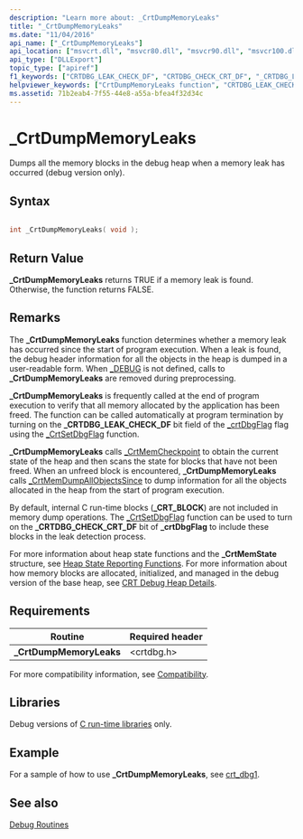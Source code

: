 ```yaml
---
description: "Learn more about: _CrtDumpMemoryLeaks"
title: "_CrtDumpMemoryLeaks"
ms.date: "11/04/2016"
api_name: ["_CrtDumpMemoryLeaks"]
api_location: ["msvcrt.dll", "msvcr80.dll", "msvcr90.dll", "msvcr100.dll", "msvcr100_clr0400.dll", "msvcr110.dll", "msvcr110_clr0400.dll", "msvcr120.dll", "msvcr120_clr0400.dll", "ucrtbase.dll"]
api_type: ["DLLExport"]
topic_type: ["apiref"]
f1_keywords: ["CRTDBG_LEAK_CHECK_DF", "CRTDBG_CHECK_CRT_DF", "_CRTDBG_LEAK_CHECK_DF", "CrtDumpMemoryLeaks", "_CrtDumpMemoryLeaks", "_CRTDBG_CHECK_CRT_DF"]
helpviewer_keywords: ["CrtDumpMemoryLeaks function", "CRTDBG_LEAK_CHECK_DF macro", "_CRTDBG_LEAK_CHECK_DF macro", "_CrtDumpMemoryLeaks function", "CRTDBG_CHECK_CRT_DF macro", "_CRTDBG_CHECK_CRT_DF macro"]
ms.assetid: 71b2eab4-7f55-44e8-a55a-bfea4f32d34c
---
```

# _CrtDumpMemoryLeaks

Dumps all the memory blocks in the debug heap when a memory leak has occurred (debug version only).

## Syntax

```C

int _CrtDumpMemoryLeaks( void );
```

## Return Value

**_CrtDumpMemoryLeaks** returns TRUE if a memory leak is found. Otherwise, the function returns FALSE.

## Remarks

The **_CrtDumpMemoryLeaks** function determines whether a memory leak has occurred since the start of program execution. When a leak is found, the debug header information for all the objects in the heap is dumped in a user-readable form. When [_DEBUG](../../c-runtime-library/debug.md) is not defined, calls to **_CrtDumpMemoryLeaks** are removed during preprocessing.

**_CrtDumpMemoryLeaks** is frequently called at the end of program execution to verify that all memory allocated by the application has been freed. The function can be called automatically at program termination by turning on the **_CRTDBG_LEAK_CHECK_DF** bit field of the [_crtDbgFlag](../../c-runtime-library/crtdbgflag.md) flag using the [_CrtSetDbgFlag](crtsetdbgflag.md) function.

**_CrtDumpMemoryLeaks** calls [_CrtMemCheckpoint](crtmemcheckpoint.md) to obtain the current state of the heap and then scans the state for blocks that have not been freed. When an unfreed block is encountered, **_CrtDumpMemoryLeaks** calls [_CrtMemDumpAllObjectsSince](crtmemdumpallobjectssince.md) to dump information for all the objects allocated in the heap from the start of program execution.

By default, internal C run-time blocks (**_CRT_BLOCK**) are not included in memory dump operations. The [_CrtSetDbgFlag](crtsetdbgflag.md) function can be used to turn on the **_CRTDBG_CHECK_CRT_DF** bit of **_crtDbgFlag** to include these blocks in the leak detection process.

For more information about heap state functions and the **_CrtMemState** structure, see [Heap State Reporting Functions](/visualstudio/debugger/crt-debug-heap-details). For more information about how memory blocks are allocated, initialized, and managed in the debug version of the base heap, see [CRT Debug Heap Details](/visualstudio/debugger/crt-debug-heap-details).

## Requirements

|Routine|Required header|
|-------------|---------------------|
|**_CrtDumpMemoryLeaks**|\<crtdbg.h>|

For more compatibility information, see [Compatibility](../../c-runtime-library/compatibility.md).

## Libraries

Debug versions of [C run-time libraries](../../c-runtime-library/crt-library-features.md) only.

## Example

For a sample of how to use **_CrtDumpMemoryLeaks**, see [crt_dbg1](https://github.com/Microsoft/VCSamples/tree/master/VC2010Samples/crt/crt_dbg1).

## See also

[Debug Routines](../../c-runtime-library/debug-routines.md)<br/>
